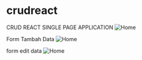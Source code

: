 # crudreact
CRUD REACT SINGLE PAGE APPLICATION
![Home](https://i.imgur.com/q9X86Qv.png "React app")

Form Tambah Data
![Home](https://i.imgur.com/byaQxLq.png "React app")

form edit data
![Home](https://i.imgur.com/DyClny0.png "React app")

